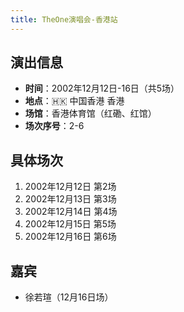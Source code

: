 ```yaml
---
title: TheOne演唱会-香港站
---
```


## 演出信息
- **时间**：2002年12月12日-16日（共5场）
- **地点**：🇭🇰 中国香港 香港
- **场馆**：香港体育馆（红磡、红馆）
- **场次序号**：2-6

## 具体场次
1. 2002年12月12日 第2场
2. 2002年12月13日 第3场
3. 2002年12月14日 第4场
4. 2002年12月15日 第5场
5. 2002年12月16日 第6场

## 嘉宾
- 徐若瑄（12月16日场）